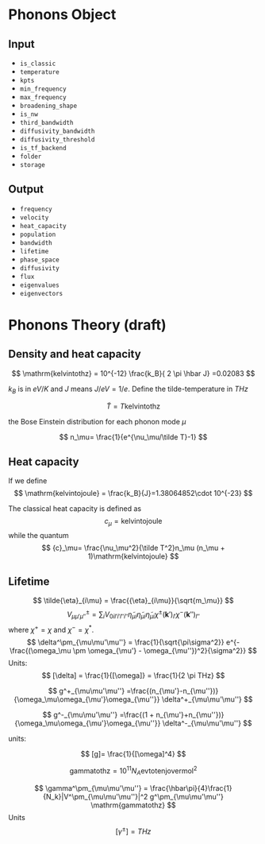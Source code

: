 # Phonons Object
## Input
- `is_classic`
- `temperature`
- `kpts`
- `min_frequency`
- `max_frequency`
- `broadening_shape`
- `is_nw`
- `third_bandwidth`
- `diffusivity_bandwidth`
- `diffusivity_threshold`
- `is_tf_backend`
- `folder`
- `storage`

## Output
- `frequency`
- `velocity`
- `heat_capacity`
- `population`
- `bandwidth`
- `lifetime`
- `phase_space`
- `diffusivity`
- `flux`
- `eigenvalues`
- `eigenvectors`



# Phonons Theory  (draft)

## Density and heat capacity
$$
\mathrm{kelvintothz} = 10^{-12} \frac{k_B}{ 2 \pi \hbar J} =0.02083
$$

$k_B$ is in $eV/K$ and $J$ means $J/eV=1/e$.
Define the tilde-temperature in $THz$

$$
\tilde T =  T\mathrm{kelvintothz}
$$

the Bose Einstein distribution for each phonon mode $\mu$

$$
n_\mu= \frac{1}{e^{\nu_\mu/\tilde T}-1}
$$

## Heat capacity

If we define
$$
\mathrm{kelvintojoule} = \frac{k_B}{J}=1.38064852\cdot 10^{-23}
$$

The classical heat capacity is defined as
$$
{c}_\mu = \mathrm{kelvintojoule}
$$
while the quantum
$$
{c}_\mu= \frac{\nu_\mu^2}{\tilde T^2}n_\mu (n_\mu + 1)\mathrm{kelvintojoule}
$$


## Lifetime
$$
\tilde{\eta}_{i\mu} = \frac{{\eta}_{i\mu}}{\sqrt{m_\mu}}
$$
$$
V^{\pm}_{\mu\mu'\mu''}=\sum_{i}V_{0il'i'l''i''}\tilde\eta_{\mu i}\tilde\eta_{\mu i}\tilde\eta_{\mu i}\chi^\pm(\mathbf k')_{l'}\chi^-(\mathbf k'')_{l''}
$$
where $\chi^+ = \chi$ and $\chi^- = \chi^*$.
$$
\delta^\pm_{\mu\mu'\mu''} = \frac{1}{\sqrt{\pi\sigma^2}} e^{-\frac{(\omega_\mu \pm \omega_{\mu'} - \omega_{\mu''})^2}{\sigma^2}}
$$
Units:
$$
[\delta] = \frac{1}{[\omega]} = \frac{1}{2 \pi THz}
$$

$$
g^+_{\mu\mu'\mu''} =\frac{(n_{\mu'}-n_{\mu''})}{\omega_\mu\omega_{\mu'}\omega_{\mu''}} \delta^+_{\mu\mu'\mu''}
$$

$$
g^-_{\mu\mu'\mu''} =\frac{(1 + n_{\mu'}+n_{\mu''})}{\omega_\mu\omega_{\mu'}\omega_{\mu''}} \delta^-_{\mu\mu'\mu''}
$$

units:

$$
[g]=  \frac{1}{[\omega]^4}
$$

$$
\mathrm{gammatothz} = 10^{11}N_A\mathrm{evtotenjovermol}^2
$$

$$
\gamma^\pm_{\mu\mu'\mu''} = \frac{\hbar\pi}{4}\frac{1}{N_k}|V^\pm_{\mu\mu'\mu''}|^2 g^\pm_{\mu\mu'\mu''} \mathrm{gammatothz}
$$
Units
$$
[\gamma^\pm]=THz
$$